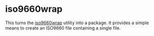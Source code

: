 iso9660wrap
===========
This turns the [iso9660wrap](https://github.com/johto/iso9660wrap) utility into a package. It provides a simple means to create an ISO9660 file containing a single file. 


